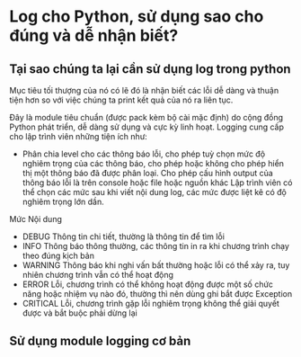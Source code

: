 # Log cho Python, sử dụng sao cho đúng và dễ nhận biết?

## Tại sao chúng ta lại cần sử dụng log trong python

Mục tiêu tối thượng của nó có lẽ đó là nhận biết các lỗi dễ dàng và thuận tiện hơn so với việc chúng ta print kết quả của nó ra liên tục.

Đây là module tiêu chuẩn (được pack kèm bộ cài mặc định) do cộng đồng Python phát triển, dễ dàng sử dụng và cực kỳ linh hoạt. Logging cung cấp cho lập trình viên những tiện ích như:

- Phân chia level cho các thông báo lỗi, cho phép tuỳ chọn mức độ nghiêm trọng của các thông báo, cho phép hoặc không cho phép hiển thị một thông báo đã được phân loại. Cho phép cấu hình output của thông báo lỗi là trên console hoặc file hoặc nguồn khác Lập trình viên có thể chọn các mức sau khi viết nội dung log, các mức được liệt kê có độ nghiêm trọng lớn dần.

Mức Nội dung

- DEBUG Thông tin chi tiết, thường là thông tin để tìm lỗi
- INFO Thông báo thông thường, các thông tin in ra khi chương trình chạy theo đúng kịch bản
- WARNING Thông báo khi nghi vấn bất thường hoặc lỗi có thể xảy ra, tuy nhiên chương trình vẫn có thể hoạt động
- ERROR Lỗi, chương trình có thể không hoạt động được một số chức năng hoặc nhiệm vụ nào đó, thường thì nên dùng ghi bắt được Exception
- CRITICAL Lỗi, chương trình gặp lỗi nghiêm trọng không thể giải quyết được và bắt buộc phải dừng lại

## Sử dụng module logging cơ bản
